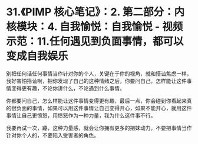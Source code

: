 # 31.《PIMP 核心笔记》：2. 第二部分：内核模块：4. 自我愉悦：自我愉悦 - 视频示范：11.任何遇见到负面事情，都可以变成自我娱乐

别把任何话任何事情当作针对你的个人，关键在于你的视角，就和搭讪焦虑一样，我好害怕搭讪啊，把你发现了自己的这种情绪之后，你要问自己，怎样能让这件事情变得更有趣，不论你讲什么，不论遇到什么事情。

你都要问自己，怎么样能让这件事情变得更有趣，最后一点，你会碰到你看起来真的很负面的事情，如果可以用这件事情让自己变得开心，如果不能开心，就用这件事情让自己更愤怒，用愤怒作为一种力量，我为什么这件事不行。

我要再试一次，蹦，这种力量感，就会让你拥有更多的把妹动力，不要把事情当作针对你个人的，不要陷入受害者的角色。